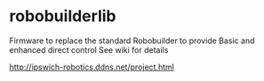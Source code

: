 # robobuilderlib
Firmware to replace the standard Robobuilder to provide Basic and enhanced direct control
See wiki for details

http://ipswich-robotics.ddns.net/project.html
